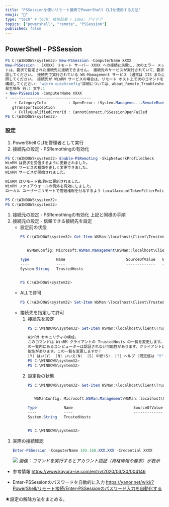 ```yaml
---
title: "PSSessionを使いリモート接続でPowerShell CLIを使用する方法"
emoji: "👏"
type: "tech" # tech: 技術記事 / idea: アイデア
topics: ["powershell", "remote", "PSSession"]
published: false
---
```

## PowerShell - PSSession
```powershell
PS C:\WINDOWS\system32> New-PSSession -ComputerName XXXX
New-PSSession : [XXXX] リモート サーバー XXXX への接続に失敗し、次のエラー メッセージが返されました: クライアン
トは、要求で指定された接続先に接続できません。 接続先のサービスが実行されていて、要求を受け付けられる状態であることを確
認してください。 接続先で実行されている WS-Management サービス (通常は IIS または WinRM) に関するログとドキュメントを参
照してください。 接続先が WinRM サービスの場合は、リモート ホスト上で次のコマンドを実行して、WinRM サービスを分析および
構成してください: "winrm quickconfig"詳細については、about_Remote_Troubleshooting のヘルプ トピックを参照してください。
発生場所 行:1 文字:1
+ New-PSSession -ComputerName XXXX
+ ~~~~~~~~~~~~~~~~~~~~~~~~~~~~~~~~~~~~
    + CategoryInfo          : OpenError: (System.Manageme....RemoteRunspace:RemoteRunspace) [New-PSSession], PSRemotin
   gTransportException
    + FullyQualifiedErrorId : CannotConnect,PSSessionOpenFailed
PS C:\WINDOWS\system32>
```

### 設定
1. PowerShell CLIを管理者として実行
1. 接続先の設定 - PSRemothingの有効化
```powershell
PS C:\WINDOWS\system32> Enable-PSRemoting -SkipNetworkProfileCheck
WinRM は要求を受信するように更新されました。
WinRM サービスの種類を正しく変更できました。
WinRM サービスが開始されました。

WinRM はリモート管理用に更新されました。
WinRM ファイアウォールの例外を有効にしました。
ローカル ユーザーにリモートで管理権限を付与するよう LocalAccountTokenFilterPolicy を構成しました。

PS C:\WINDOWS\system32>
PS C:\WINDOWS\system32>
```
1. 接続元の設定 - PSRemothingの有効化
	上記と同様の手順
1. 接続元の設定 - 信頼できる接続先を設定
	- 設定前の状態
		```powershell
		PS C:\WINDOWS\system32> Get-Item WSMan:\localhost\Client\TrustedHosts


		   WSManConfig: Microsoft.WSMan.Management\WSMan::localhost\Client

		Type            Name                           SourceOfValue   Value
		----            ----                           -------------   -----
		System.String   TrustedHosts


		PS C:\WINDOWS\system32>
		```
	- ALLで許可
		```powershell
		PS C:\WINDOWS\system32> Set-Item WSMan:\localhost\Client\TrustedHosts -Value "*"
		```
	- 接続先を指定して許可
		1. 接続先を設定
			```powershell
			PS C:\WINDOWS\system32> Set-Item WSMan:\localhost\Client\TrustedHosts -Value "192.168.XXX.XXX, Windows10.intra.local"

			WinRM セキュリティの構成。
			このコマンドは WinRM クライアントの TrustedHosts の一覧を変更します。TrustedHosts
			の一覧内にあるコンピューターは認証されない可能性があります。クライアントはこれらのコンピューターに資格情報を送信する可
			能性があります。この一覧を変更しますか?
			[Y] はい(Y)  [N] いいえ(N)  [S] 中断(S)  [?] ヘルプ (既定値は "Y"): y
			PS C:\WINDOWS\system32>
			PS C:\WINDOWS\system32>
			```
		1. 設定後の状態
			```powershell
			PS C:\WINDOWS\system32> Get-Item WSMan:\localhost\Client\TrustedHosts


			   WSManConfig: Microsoft.WSMan.Management\WSMan::localhost\Client

			Type            Name                           SourceOfValue   Value
			----            ----                           -------------   -----
			System.String   TrustedHosts                                   192.168.XXX.XXX, Windows10.intra.local


			PS C:\WINDOWS\system32>
			```
1. 実際の接続確認
	```powershell
	Enter-PSSession -ComputerName 192.168.XXX.XXX -Credential XXXX
	```
	![](https://storage.googleapis.com/zenn-user-upload/a3e271b0b4ba-20230824.png)
	*画像：コマンドを実行するとアカウント認証（資格情報の要求）が表示*
	
- 参考情報
	https://www.kayura-se.com/entry/2020/03/30/004146

- Enter-PSSessionのパスワードを自動的に入力
	https://yanor.net/wiki/?PowerShell/リモート接続/Enter-PSSessionのパスワード入力を自動化する

★設定の解除方法をまとめる。

